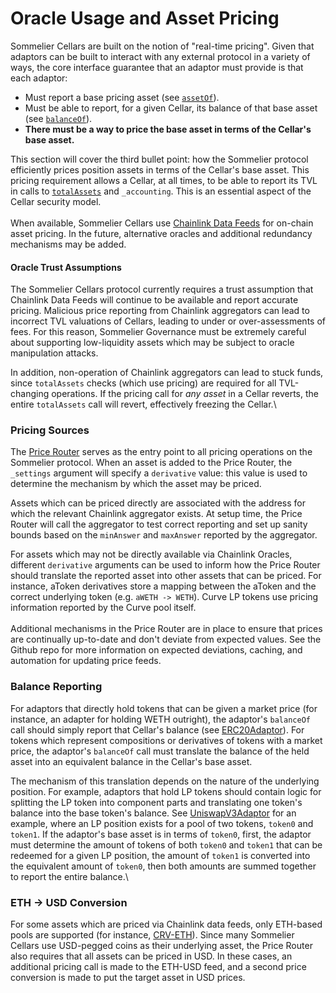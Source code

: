 # Oracle Usage and Asset Pricing

Sommelier Cellars are built on the notion of "real-time pricing". Given that adaptors can be built to interact with any external protocol in a variety of ways, the core interface guarantee that an adaptor must provide is that each adaptor:

* Must report a base pricing asset (see [`assetOf`](https://github.com/PeggyJV/cellar-contracts/blob/51a3f88a497d32f79290b803498128c0e8184b2b/src/modules/adaptors/BaseAdaptor.sol#L139C1-L140C1)).
* Must be able to report, for a given Cellar, its balance of that base asset (see [`balanceOf`](https://github.com/PeggyJV/cellar-contracts/blob/51a3f88a497d32f79290b803498128c0e8184b2b/src/modules/adaptors/BaseAdaptor.sol#L124)).
* **There must be a way to price the base asset in terms of the Cellar's base asset.**

This section will cover the third bullet point: how the Sommelier protocol efficiently prices position assets in terms of the Cellar's base asset. This pricing requirement allows a Cellar, at all times, to be able to report its TVL in calls to [`totalAssets`](https://github.com/PeggyJV/cellar-contracts/blob/51a3f88a497d32f79290b803498128c0e8184b2b/src/base/Cellar.sol#L1010) and `_accounting`. This is an essential aspect of the Cellar security model.\
\
When available, Sommelier Cellars use [Chainlink Data Feeds](https://data.chain.link/) for on-chain asset pricing. In the future, alternative oracles and additional redundancy mechanisms may be added.

#### Oracle Trust Assumptions

The Sommelier Cellars protocol currently requires a trust assumption that Chainlink Data Feeds will continue to be available and report accurate pricing. Malicious price reporting from Chainlink aggregators can lead to incorrect TVL valuations of Cellars, leading to under or over-assessments of fees. For this reason, Sommelier Governance must be extremely careful about supporting low-liquidity assets which may be subject to oracle manipulation attacks.&#x20;

In addition, non-operation of Chainlink aggregators can lead to stuck funds, since `totalAssets` checks (which use pricing) are required for all TVL-changing operations. If the pricing call for _any asset_ in a Cellar reverts, the entire `totalAssets` call will revert, effectively freezing the Cellar.\


### Pricing Sources

The [Price Router](https://github.com/PeggyJV/cellar-contracts/blob/main/src/modules/price-router/PriceRouter.sol) serves as the entry point to all pricing operations on the Sommelier protocol. When an asset is added to the Price Router, the `_settings` argument will specify a `derivative` value: this value is used to determine the mechanism by which the asset may be priced.

Assets which can be priced directly are associated with the address for which the relevant Chainlink aggregator exists. At setup time, the Price Router will call the aggregator to test correct reporting and set up sanity bounds based on the `minAnswer` and `maxAnswer` reported by the aggregator.

For assets which may not be directly available via Chainlink Oracles, different `derivative` arguments can be used to inform how the Price Router should translate the reported asset into other assets that can be priced. For instance, aToken derivatives store a mapping between the aToken and the correct underlying token (e.g. `aWETH -> WETH`). Curve LP tokens use pricing information reported by the Curve pool itself.\
\
Additional mechanisms in the Price Router are in place to ensure that prices are continually up-to-date and don't deviate from expected values. See the Github repo for more information on expected deviations, caching, and automation for updating price feeds.&#x20;

### Balance Reporting

For adaptors that directly hold tokens that can be given a market price (for instance, an adapter for holding WETH outright), the adaptor's `balanceOf` call should simply report that Cellar's balance (see [ERC20Adaptor](https://github.com/PeggyJV/cellar-contracts/blob/main/src/modules/adaptors/ERC20Adaptor.sol#L75)). For tokens which represent compositions or derivatives of tokens with a market price, the adaptor's `balanceOf` call must translate the balance of the held asset into an equivalent balance in the Cellar's base asset.

The mechanism of this translation depends on the nature of the underlying position. For example, adaptors that hold LP tokens should contain logic for splitting the LP token into component parts and translating one token's balance into the base token's balance. See [UniswapV3Adaptor](https://github.com/PeggyJV/cellar-contracts/blob/main/src/modules/adaptors/UniSwap/UniswapV3Adaptor.sol#L117) for an example, where an LP position exists for a pool of two tokens, `token0` and `token1`. If the adaptor's base asset is in terms of `token0`, first, the adaptor must determine the amount of tokens of both `token0` and `token1` that can be redeemed for a given LP position, the amount of `token1` is converted into the equivalent amount of `token0`, then both amounts are summed together to report the entire balance.\


### ETH -> USD Conversion

For some assets which are priced via Chainlink data feeds, only ETH-based pools are supported (for instance, [CRV-ETH](https://data.chain.link/ethereum/mainnet/crypto-eth/crv-eth)). Since many Sommelier Cellars use USD-pegged coins as their underlying asset, the Price Router also requires that all assets can be priced in USD. In these cases, an additional pricing call is made to the ETH-USD feed, and a second price conversion is made to put the target asset in USD prices.

